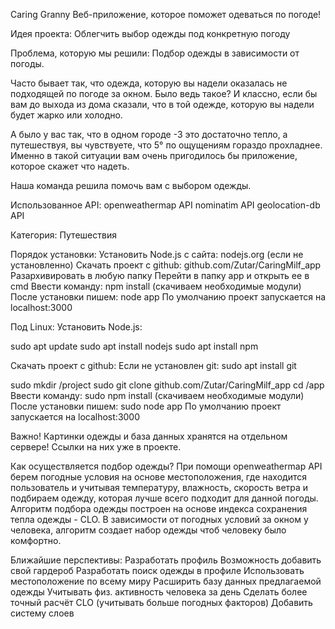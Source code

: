 Caring Granny
Веб-приложение, которое поможет одеваться по погоде! 



Идея проекта:
 Облегчить выбор одежды под конкретную погоду  

Проблема, которую мы решили:
Подбор одежды в зависимости от погоды.

Часто бывает так, что одежда, которую вы надели оказалась не подходящей по погоде за окном. Было ведь такое? И классно, если бы вам до выхода из дома сказали, что в той одежде, которую вы надели будет жарко или холодно.

А было у вас так, что в одном городе -3 это достаточно тепло, а путешествуя, вы чувствуете, что 5° по ощущениям гораздо прохладнее. Именно в такой ситуации вам очень пригодилось бы приложение, которое скажет что надеть.

Наша команда решила помочь вам с выбором одежды.

Использованное API:
openweathermap API
nominatim API
 geolocation-db API

Категория:
Путешествия 

Порядок установки:
Установить Node.js с сайта: nodejs.org (если не установленно)
Скачать проект с github: github.com/Zutar/CaringMilf_app
Разархивировать в любую папку
Перейти в папку app и открыть ее в cmd
Ввести команду: npm install (скачиваем необходимые модули)
После установки пишем: node app
По умолчанию проект запускается на localhost:3000

Под Linux:
Установить Node.js:

sudo apt update
sudo apt install nodejs
sudo apt install npm

Скачать проект с github: 
Если не установлен git: sudo apt install git

sudo mkdir /project
sudo git clone github.com/Zutar/CaringMilf_app
cd /app
Ввести команду: sudo npm install (скачиваем необходимые модули)
После установки пишем: sudo node app
По умолчанию проект запускается на localhost:3000

Важно!
Картинки одежды и база данных хранятся на отдельном сервере!
Ссылки на них уже в проекте.


Как осуществляется подбор одежды?
При помощи openweathermap API берем погодные условия на основе местоположения, где находится пользователь и учитывая температуру, влажность, скорость ветра и подбираем одежду, которая лучше всего подходит для данной погоды. 
Алгоритм подбора одежды построен на основе индекса сохранения тепла одежды - CLO. В зависимости от погодных условий за окном у человека, алгоритм создает набор одежды чтоб человеку было комфортно.

Ближайшие перспективы: 
Разработать профиль
Возможность добавить свой гардероб
Разработать поиск одежды в профиле
Использовать местоположение по всему миру
Расширить базу данных предлагаемой одежды
Учитывать физ. активность человека за день
Сделать более точный расчёт CLO (учитывать больше погодных факторов) 
Добавить систему слоев

